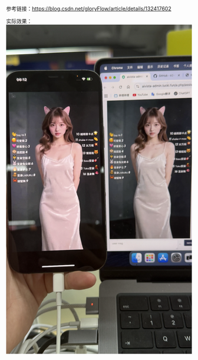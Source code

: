参考链接：https://blog.csdn.net/gloryFlow/article/details/132417602  

    
实际效果：  
![图片描述](https://github.com/Yueatian/WebRTCPlayerView/blob/master/WebRTCPlayerView/Images/xiaoguo.png?raw=true)
